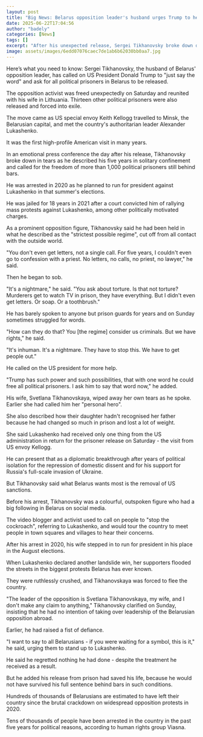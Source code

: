 ```yaml
---
layout: post
title: "Big News: Belarus opposition leader's husband urges Trump to help other prisoners"
date: 2025-06-22T17:04:56
author: "badely"
categories: [News]
tags: []
excerpt: "After his unexpected release, Sergei Tikhanovsky broke down describing his five years in solitary confinement"
image: assets/images/6edd07076caec7de1ab6b62030bb0aa7.jpg
---
```


Here’s what you need to know: Sergei Tikhanovsky, the husband of Belarus' opposition leader, has called on US President Donald Trump to "just say the word" and ask for all political prisoners in Belarus to be released.

The opposition activist was freed unexpectedly on Saturday and reunited with his wife in Lithuania. Thirteen other political prisoners were also released and forced into exile.

The move came as US special envoy Keith Kellogg travelled to Minsk, the Belarusian capital, and met the country's authoritarian leader Alexander Lukashenko.

It was the first high-profile American visit in many years.

In an emotional press conference the day after his release, Tikhanovsky broke down in tears as he described his five years in solitary confinement and called for the freedom of more than 1,000 political prisoners still behind bars.

He was arrested in 2020 as he planned to run for president against Lukashenko in that summer's elections. 

He was jailed for 18 years in 2021 after a court convicted him of rallying mass protests against Lukashenko, among other politically motivated charges.

As a prominent opposition figure, Tikhanovsky said he had been held in what he described as the "strictest possible regime", cut off from all contact with the outside world.

"You don't even get letters, not a single call. For five years, I couldn't even go to confession with a priest. No letters, no calls, no priest, no lawyer," he said. 

Then he began to sob.

"It's a nightmare," he said. "You ask about torture. Is that not torture? Murderers get to watch TV in prison, they have everything. But I didn't even get letters. Or soap. Or a toothbrush."

He has barely spoken to anyone but prison guards for years and on Sunday sometimes struggled for words.

"How can they do that? You [the regime] consider us criminals. But we have rights," he said.

"It's inhuman. It's a nightmare. They have to stop this. We have to get people out."

He called on the US president for more help.

"Trump has such power and such possibilities, that with one word he could free all political prisoners. I ask him to say that word now," he added. 

His wife, Svetlana Tikhanovskaya, wiped away her own tears as he spoke. Earlier she had called him her "personal hero".

She also described how their daughter hadn't recognised her father because he had changed so much in prison and lost a lot of weight.

She said Lukashenko had received only one thing from the US administration in return for the prisoner release on Saturday - the visit from US envoy Kellogg.

He can present that as a diplomatic breakthrough after years of political isolation for the repression of domestic dissent and for his support for Russia's full-scale invasion of Ukraine.

But Tikhanovsky said what Belarus wants most is the removal of US sanctions.

Before his arrest, Tikhanovsky was a colourful, outspoken figure who had a big following in Belarus on social media.

The video blogger and activist used to call on people to "stop the cockroach", referring to Lukashenko, and would tour the country to meet people in town squares and villages to hear their concerns.

After his arrest in 2020, his wife stepped in to run for president in his place in the August elections.

When Lukashenko declared another landslide win, her supporters flooded the streets in the biggest protests Belarus has ever known.

They were ruthlessly crushed, and Tikhanovskaya was forced to flee the country.

"The leader of the opposition is Svetlana Tikhanovskaya, my wife, and I don't make any claim to anything," Tikhanovsky clarified on Sunday, insisting that he had no intention of taking over leadership of the Belarusian opposition abroad.

Earlier, he had raised a fist of defiance.

"I want to say to all Belarusians - if you were waiting for a symbol, this is it," he said, urging them to stand up to Lukashenko.

He said he regretted nothing he had done - despite the treatment he received as a result.

But he added his release from prison had saved his life, because he would not have survived his full sentence behind bars in such conditions.

Hundreds of thousands of Belarusians are estimated to have left their country since the brutal crackdown on widespread opposition protests in 2020.

Tens of thousands of people have been arrested in the country in the past five years for political reasons, according to human rights group Viasna.

